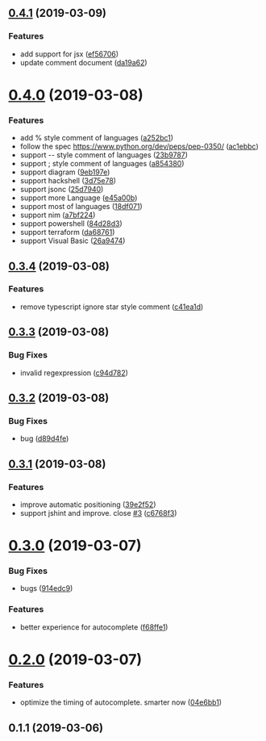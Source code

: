 ## [0.4.1](https://github.com/axetroy/vscode-comment-autocomplete/compare/v0.4.0...v0.4.1) (2019-03-09)


### Features

* add support for jsx ([ef56706](https://github.com/axetroy/vscode-comment-autocomplete/commit/ef56706))
* update comment document ([da19a62](https://github.com/axetroy/vscode-comment-autocomplete/commit/da19a62))



# [0.4.0](https://github.com/axetroy/vscode-comment-autocomplete/compare/v0.3.4...v0.4.0) (2019-03-08)


### Features

* add % style comment of languages ([a252bc1](https://github.com/axetroy/vscode-comment-autocomplete/commit/a252bc1))
* follow the spec https://www.python.org/dev/peps/pep-0350/ ([ac1ebbc](https://github.com/axetroy/vscode-comment-autocomplete/commit/ac1ebbc))
* support -- style comment of languages ([23b9787](https://github.com/axetroy/vscode-comment-autocomplete/commit/23b9787))
* support ; style comment of languages ([a854380](https://github.com/axetroy/vscode-comment-autocomplete/commit/a854380))
* support diagram ([9eb197e](https://github.com/axetroy/vscode-comment-autocomplete/commit/9eb197e))
* support hackshell ([3d75e78](https://github.com/axetroy/vscode-comment-autocomplete/commit/3d75e78))
* support jsonc ([25d7940](https://github.com/axetroy/vscode-comment-autocomplete/commit/25d7940))
* support more Language ([e45a00b](https://github.com/axetroy/vscode-comment-autocomplete/commit/e45a00b))
* support most of languages ([18df071](https://github.com/axetroy/vscode-comment-autocomplete/commit/18df071))
* support nim ([a7bf224](https://github.com/axetroy/vscode-comment-autocomplete/commit/a7bf224))
* support powershell ([84d28d3](https://github.com/axetroy/vscode-comment-autocomplete/commit/84d28d3))
* support terraform ([da68761](https://github.com/axetroy/vscode-comment-autocomplete/commit/da68761))
* support Visual Basic ([26a9474](https://github.com/axetroy/vscode-comment-autocomplete/commit/26a9474))



## [0.3.4](https://github.com/axetroy/vscode-comment-autocomplete/compare/v0.3.3...v0.3.4) (2019-03-08)


### Features

* remove typescript ignore star style comment ([c41ea1d](https://github.com/axetroy/vscode-comment-autocomplete/commit/c41ea1d))



## [0.3.3](https://github.com/axetroy/vscode-comment-autocomplete/compare/v0.3.2...v0.3.3) (2019-03-08)


### Bug Fixes

* invalid regexpression ([c94d782](https://github.com/axetroy/vscode-comment-autocomplete/commit/c94d782))



## [0.3.2](https://github.com/axetroy/vscode-comment-autocomplete/compare/v0.3.1...v0.3.2) (2019-03-08)


### Bug Fixes

* bug ([d89d4fe](https://github.com/axetroy/vscode-comment-autocomplete/commit/d89d4fe))



## [0.3.1](https://github.com/axetroy/vscode-comment-autocomplete/compare/v0.3.0...v0.3.1) (2019-03-08)


### Features

* improve automatic positioning ([39e2f52](https://github.com/axetroy/vscode-comment-autocomplete/commit/39e2f52))
* support jshint and improve. close [#3](https://github.com/axetroy/vscode-comment-autocomplete/issues/3) ([c6768f3](https://github.com/axetroy/vscode-comment-autocomplete/commit/c6768f3))



# [0.3.0](https://github.com/axetroy/vscode-comment-autocomplete/compare/v0.2.0...v0.3.0) (2019-03-07)


### Bug Fixes

* bugs ([914edc9](https://github.com/axetroy/vscode-comment-autocomplete/commit/914edc9))


### Features

* better experience for autocomplete ([f68ffe1](https://github.com/axetroy/vscode-comment-autocomplete/commit/f68ffe1))



# [0.2.0](https://github.com/axetroy/vscode-comment-autocomplete/compare/v0.1.1...v0.2.0) (2019-03-07)


### Features

* optimize the timing of autocomplete. smarter now ([04e6bb1](https://github.com/axetroy/vscode-comment-autocomplete/commit/04e6bb1))



## 0.1.1 (2019-03-06)



